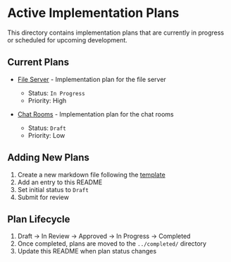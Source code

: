 # Active Implementation Plans

This directory contains implementation plans that are currently in progress or scheduled for upcoming development.

## Current Plans

- [File Server](file-server.md) - Implementation plan for the file server
  - Status: `In Progress`
  - Priority: High
  
- [Chat Rooms](chat-rooms.md) - Implementation plan for the chat rooms
  - Status: `Draft`
  - Priority: Low

## Adding New Plans

1. Create a new markdown file following the [template](../README.md#plan-template)
2. Add an entry to this README
3. Set initial status to `Draft`
4. Submit for review

## Plan Lifecycle

1. Draft → In Review → Approved → In Progress → Completed
2. Once completed, plans are moved to the `../completed/` directory
3. Update this README when plan status changes
